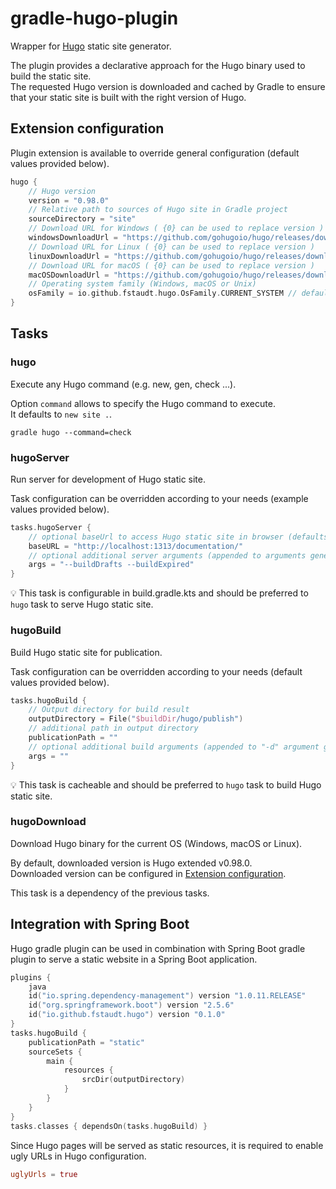 # gradle-hugo-plugin

Wrapper for [Hugo](https://gohugo.io) static site generator.

The plugin provides a declarative approach for the Hugo binary used to build the static site.\
The requested Hugo version is downloaded and cached by Gradle to ensure that your static site is built with the right version of Hugo.

## Extension configuration

Plugin extension is available to override general configuration (default values provided below).

```kotlin
hugo {
    // Hugo version
    version = "0.98.0"
    // Relative path to sources of Hugo site in Gradle project
    sourceDirectory = "site"
    // Download URL for Windows ( {0} can be used to replace version )
    windowsDownloadUrl = "https://github.com/gohugoio/hugo/releases/download/v{0}/hugo_extended_{0}_Windows-64bit.zip"
    // Download URL for Linux ( {0} can be used to replace version )
    linuxDownloadUrl = "https://github.com/gohugoio/hugo/releases/download/v{0}/hugo_extended_{0}_Linux-64bit.tar.gz"
    // Download URL for macOS ( {0} can be used to replace version )
    macOSDownloadUrl = "https://github.com/gohugoio/hugo/releases/download/v{0}/hugo_extended_{0}_macOS-64bit.tar.gz"
    // Operating system family (Windows, macOS or Unix)
    osFamily = io.github.fstaudt.hugo.OsFamily.CURRENT_SYSTEM // default value derived from system property "os.name"
}
```

## Tasks

### hugo

Execute any Hugo command (e.g. new, gen, check ...).

Option `command` allows to specify the Hugo command to execute.\
It defaults to `new site .`.

```shell
gradle hugo --command=check
```

### hugoServer

Run server for development of Hugo static site.

Task configuration can be overridden according to your needs (example values provided below).

```kotlin
tasks.hugoServer {
    // optional baseUrl to access Hugo static site in browser (defaults to baseUrl configured in config.toml)
    baseURL = "http://localhost:1313/documentation/"
    // optional additional server arguments (appended to arguments generated from baseUrl)
    args = "--buildDrafts --buildExpired"
}
```

:bulb: This task is configurable in build.gradle.kts and should be preferred to `hugo` task to serve Hugo static site.

### hugoBuild

Build Hugo static site for publication.

Task configuration can be overridden according to your needs (default values provided below).

```kotlin
tasks.hugoBuild {
    // Output directory for build result
    outputDirectory = File("$buildDir/hugo/publish")
    // additional path in output directory
    publicationPath = ""
    // optional additional build arguments (appended to "-d" argument generated from previous properties) 
    args = ""
}
```

:bulb: This task is cacheable and should be preferred to `hugo` task to build Hugo static site.

### hugoDownload

Download Hugo binary for the current OS (Windows, macOS or Linux).

By default, downloaded version is Hugo extended v0.98.0.\
Downloaded version can be configured in [Extension configuration](#extension-configuration).

This task is a dependency of the previous tasks.

## Integration with Spring Boot

Hugo gradle plugin can be used in combination with Spring Boot gradle plugin to serve a static website in a Spring Boot application.
```kotlin
plugins {
    java
    id("io.spring.dependency-management") version "1.0.11.RELEASE"
    id("org.springframework.boot") version "2.5.6"
    id("io.github.fstaudt.hugo") version "0.1.0"
}
tasks.hugoBuild {
    publicationPath = "static"
    sourceSets {
        main {
            resources {
                srcDir(outputDirectory)
            }
        }
    }
}
tasks.classes { dependsOn(tasks.hugoBuild) }
```

Since Hugo pages will be served as static resources, it is required to enable ugly URLs in Hugo configuration.
```toml
uglyUrls = true
```
